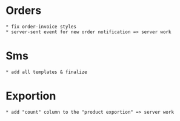 # Orders

    * fix order-invoice styles
    * server-sent event for new order notification => server work

# Sms

    * add all templates & finalize

# Exportion

    * add "count" column to the "product exportion" => server work
